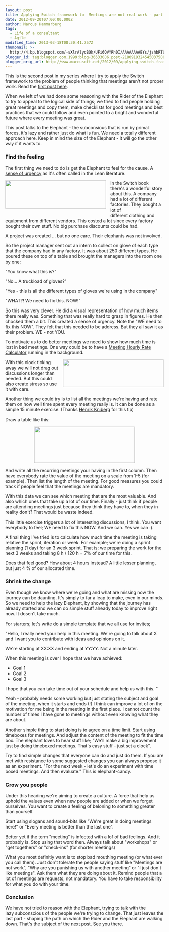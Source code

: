 ```yaml
---
layout: post
title: Applying Switch framework to  Meetings are not real work - part II
date: 2012-09-20T07:00:00.000Z
author: Marcus Hammarberg
tags:
  - Life of a consultant
  - Agile
modified_time: 2013-03-18T08:30:41.757Z
thumbnail: >-
  http://4.bp.blogspot.com/-sXlrAlycBQk/UFi6QVYRh0I/AAAAAAAABYs/jshbRTLsdsc/s72-c/Screen+Shot+2012-09-18+at+20.15.11.png
blogger_id: tag:blogger.com,1999:blog-36533086.post-2180919324545037588
blogger_orig_url: http://www.marcusoft.net/2012/09/applying-switch-framework-to-meetings_20.html
---
```



<div>

This is the second post in my series where I try to apply the Switch
framework to the problem of people thinking that meetings aren't not
proper work. Read the <a
href="http://www.marcusoft.net/2012/09/applying-switch-framework-to-meetings.html"
target="_blank">first post here</a>.

When we left of we had done some reasoning with the Rider of the
Elephant to try to appeal to the logical side of things; we tried to
find people holding great meetings and copy them, make checklists for
good meetings and best practices that we could follow and even pointed
to a bright and wonderful future where every meeting was great.

This post talks to the Elephant - the subconsious that is run by primal
forces, it's lazy and rather just do what is fun. We need a totally
different approach here. Keep in mind the size of the Elephant - it will
go the other way if it wants to.

### Find the feeling

<div>

The first thing we need to do is get the Elephant to feel for the cause.
A <a
href="http://www.businessinsider.com/where-is-your-sense-of-urgency-take-6-steps-to-get-your-company-moving-2010-10?op=1"
target="_blank">sense of urgency</a> as it's often called in the
Lean literature.

</div>

<div>
</div>

<div>

<div class="separator" style="clear: both; text-align: center;">

<a
href="http://4.bp.blogspot.com/-sXlrAlycBQk/UFi6QVYRh0I/AAAAAAAABYs/jshbRTLsdsc/s1600/Screen+Shot+2012-09-18+at+20.15.11.png"
data-imageanchor="1"
style="clear: left; float: left; margin-bottom: 1em; margin-right: 1em;"><img
src="http://4.bp.blogspot.com/-sXlrAlycBQk/UFi6QVYRh0I/AAAAAAAABYs/jshbRTLsdsc/s320/Screen+Shot+2012-09-18+at+20.15.11.png"
data-border="0" width="320" height="89" /></a>

</div>

In the Switch book there's a wonderful story about this. A company had a
lot of different factories. They bought a lot of different clothing and
equipment from different vendors. This costed a lot since every factory
bought their own stuff. No big purchase discounts could be had.

</div>

<div>

A project was created ... but no one care. Their elephants was not
involved.

</div>

<div>

So the project manager sent out an intern to collect on glove of each
type that the company had in any factory. It was about 250 different
types. He poured these on top of a table and brought the managers into
the room one by one:

</div>

<div>

"You know what this is?"

</div>

<div>

"No... A truckload of gloves?"

</div>

<div>

"Yes - this is all the different types of gloves we're using in the
company"

</div>

<div>

"WHAT?! We need to fix this. NOW!"

</div>

<div>
</div>

<div>

So this was very clever. He did a visual representation of how much
items there really was. Something that was really hard to grasp in
figures. He then chocked them a bit. This created a sense of urgency.
Note the "WE need to fix this NOW". They felt that this needed to be
address. But they all saw it as their problem. WE - not YOU.

</div>

<div>
</div>

<div>

To motivate us to do better meetings we need to show how much time is
lost in bad meetings. One way could be to have a
<a href="http://www.firstbigstep.net/uploads/MeetingCalc.html"
target="_blank">Meeting Hourly Rate Calculator</a> running in the
background.

</div>

<div class="separator" style="clear: both; text-align: center;">

<a
href="http://4.bp.blogspot.com/-2U92S-zrtpI/UFg0nD1s-VI/AAAAAAAABYU/Qe1StsGZBl4/s1600/Screen+Shot+2012-09-18+at+10.44.45.png"
data-imageanchor="1"
style="clear: right; float: right; margin-bottom: 1em; margin-left: 1em;"><img
src="http://4.bp.blogspot.com/-2U92S-zrtpI/UFg0nD1s-VI/AAAAAAAABYU/Qe1StsGZBl4/s320/Screen+Shot+2012-09-18+at+10.44.45.png"
data-border="0" width="320" height="87" /></a>

</div>

<div>

With this clock ticking away we will not drag out discussions longer
than needed. But this could also create stress so use it with care.

</div>

<div>
</div>

<div>

Another thing we could try is to list all the meetings we're having and
rate them on how well time spent every meeting really is. It can be done
as a simple 15 minute exercise. (Thanks
<a href="http://www.crisp.se/konsulter/henrik-kniberg"
target="_blank">Henrik Kniberg</a> for this tip)

</div>

<div>
</div>

<div>

Draw a table like this:

</div>

<div class="separator" style="clear: both; text-align: center;">

<a
href="http://2.bp.blogspot.com/-j1cUrl117OY/UFg19BEfONI/AAAAAAAABYc/MOY79paxn0w/s1600/Screen+Shot+2012-09-18+at+10.50.48.png"
data-imageanchor="1" style="margin-left: 1em; margin-right: 1em;"><img
src="http://2.bp.blogspot.com/-j1cUrl117OY/UFg19BEfONI/AAAAAAAABYc/MOY79paxn0w/s320/Screen+Shot+2012-09-18+at+10.50.48.png"
data-border="0" width="320" height="116" /></a>

</div>

<div>
</div>

<div>

And write all the recurring meetings your having in the first column.
Then have everybody rate the value of the meeting on a scale from 1-5
(for example). Then list the length of the meeting. For good measures
you could track if people feel that the meetings are mandatory.

</div>

<div>
</div>

<div>

With this data we can see which meeting that are the most valuable. And
also which ones that take up a lot of our time. Finally - just think if
people are attending meetings just because they think they have to, when
they in reality don't? That would be waste indeed.

</div>

<div>
</div>

<div>

This little exercise triggers a lot of interesting discussions, I think.
You want everybody to feel; WE need to fix this NOW. And we can. Yes we
can :).

</div>

<div>
</div>

<div>

A final thing I've tried is to calculate how much time the meeting is
taking relative the sprint, iteration or week. For example; we're doing
a sprint planning (1 day) for an 3 week sprint. That is; we preparing
the work for the next 3 weeks and taking 8 h / 120 h = 7% of our time
for this.

</div>

<div>

Does that feel good? How about 4 hours instead? A little lesser
planning, but just 4 % of our allocated time.

</div>

### Shrink the change

Even though we know where we're going and what are missing now the
journey can be daunting. It's simply to far a leap to make, even in our
minds. So we need to help the lazy Elephant, by showing that the journey
has already started and we can do simple stuff already today to improve
right now. It dosen't take much.

For starters; let's write do a simple template that we all use for
invites;

"Hello,
I really need your help in this meeting. We're going to talk about X and
I want you to contribute with ideas and opinions on it.

We're starting at XX:XX and ending at YY:YY. Not a minute later.

When this meeting is over I hope that we have achieved:

- Goal 1
- Goal 2
- Goal 3

I hope that you can take time out of your schedule and help us with
this. "

Yeah - probably needs some working but just stating the subject and goal
of the meeting, when it starts and ends (!) I think can improve a lot of
on the motivation for me being in the meeting in the first place. I
cannot count the number of times I have gone to meetings without even
knowing what they are about.

Another simple thing to start doing is to agree on a time limit. Start
using timeboxes for meetings. And adjust the content of the meeting to
fit the time box.
The elephant loves to hear stuff like; "We'll make a big improvement
just by doing timeboxed meetings. That's easy stuff - just set a
clock".

Try to find simple changes that everyone can do and just do them. If you
are met with resistance to some suggested changes you can always propose
it as an experiment. "For the next week - let's do an experiment with
time boxed meetings. And then evaluate." This is elephant-candy.

### Grow you people

Under this heading we're aiming to create a culture. A force that help
us uphold the values even when new people are added or when we forget
ourselves. You want to create a feeling of beloning to something greater
than yourself.

Start using slogans and sound-bits like "We're great in doing meetings
here!" or "Every meeting is better than the last one".

Better yet if the term "meeting" is infected with a lof of bad feelings.
And it probably is. Stop using that word then. Always talk about
"workshops" or "get togethers" or "check-ins" (for shorter meetings)

What you most definitly want is to stop bad mouthing meeting (or what
ever you call them). Just don't tolerate the people saying stuff like
"Meetings are not work", "Why are you punishing us with another meeting"
or "I just don't like meetings". Ask them what they are doing about it.
Remind people that a lot of meetings are requests, not mandatory. You
have to take responsibility for what you do with your time.

### Conclusion

<div>

We have not tried to reason with the Elephant, trying to talk with the
lazy subconscious of the people we're trying to change. That just leaves
the last part - shaping the path on which the Rider and the Elephant are
walking down. That's the subject of the <a
href="http://www.marcusoft.net/2012/09/applying-switch-framework-to-meetings_6992.html"
target="_blank">next post</a>. See you there.

</div>

</div>
